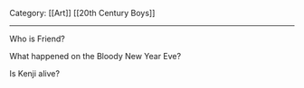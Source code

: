 Category: [[Art]] [[20th Century Boys]]
___
Who is Friend? 

What happened on the Bloody New Year Eve? 

Is Kenji alive? 
